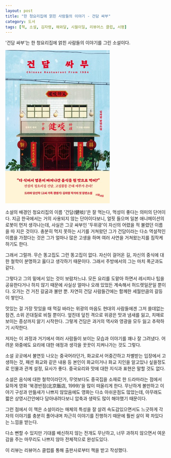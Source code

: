 ```yaml
---
layout: post
title: "한 청요리집에 얽힌 사람들의 이야기 - 건담 싸부"
category: 도서
tags: [책, 소설, 김자령, 해와달, 시월이일, 리뷰어스 클럽, 서평]
---
```


'건담 싸부'는
한 청요리집에 얽힌 사람들의 이야기를 그린 소설이다.

![표지](/images/jiandan-chinese-restaurant-from-1984-book-h480.jpg)

소설의 배경인 청요리집의 이름 '건담(健啖)'은
잘 먹는다, 먹성이 좋다는 의미의 단어이다.
지금 한국에서는 거의 사용되지 않는 단어이다보니,
얼핏 들으며 일본 애니메이션의 로봇이 먼저 생각나는데,
사실은 그곳 싸부인 '두위광'이 자신의 어렸을 적 불렸던 이름을 따 지은 것이다.
충분히 먹지 못하는 시기를 거쳐왔던 그가 건담이라는 다소 역설적인 이름을 가졌다는 것은
그가 얼마나 많은 고생을 하며 여러 사연을 거쳐왔는지를 짐작케 하기도 한다.

그래서 그럴까.
무슨 똥고집도 그런 똥고집이 없다.
자신이 걸어온 길, 자신의 중식에 대한 철학이 분명하고 옳다고 생각하기 때문이다.
그래서 주방에서의 그는 마치 폭군과도 같다.

그렇다고 그의 밑에서 있는 것이 보람차느냐.
모든 요리를 도맡아 하면서 레시피나 팁을 공유한다거나 하지 않기 때문에
사실상 얼마나 오래 있었든 계속해서 허드렛일꾼일 뿐이다.
오가는 건 거친 갈굼과 불만 뿐.
자연히 건담 사람들간에는 함께한 세월만큼의 갈등이 쌓인다.

맛있는 걸 가장 맛있을 때 먹길 바라는 위광의 마음도
현대의 사람들에겐 그저 쓸데없는 참견, 소위 꼰대질로 비칠 뿐이다.
엎친데 덮친 격으로 위광은 맛과 냄새를 잃고, 치매로 보이는 증상까지 앓기 시작한다.
그렇게 건담은 과거의 역사와 영광을 모두 잃고 추락하기 시작한다.

저자는 이 과정과 거기에서 여러 사람들이 보이는 모습과 이야기를 꽤나 잘 그려냈다.
어려운 와중에도 요리에 대한 애정과 생각을 꿋꿋이 지켜나가는 것도 그렇다.

소설 곳곳에서 불연듯 나오는 중국어라던가, 
화교로서 어중간하고 차별받는 입장에서 고생하는 것,
패션 화교와 같은 내용 등
본인이 화교이거나 화교 지인을 알고있나 싶을정도로
인물과 관계 설정, 묘사가 좋다.
중국요리와 맛에 대한 지식과 표현은 말할 것도 없다.

소설은 음식에 대한 철학이라던가,
무엇보다도 중국집을 소재로 한 드라마라는 점에서 묘하게 영화 '북경반점(北京飯店, 1999)'을 많이 떠올리게 한다.
무난하게 볼만하고 이야기 구성과 만듦새가 나쁘지 않았음에도 영화는 다소 아쉬운점도 많았는데,
아무래도 짧은 상영시간안에다 담아내려다보니 압축과 생략도 많이 해야했기 때문이다.

그런 점에서 이 책은 소설이라는 매체의 특성을 잘 살려
속도감있으면서도 느긋하게
각자의 이야기를 충분히 풀어내며 차근히 이야기를 진행하기 때문에
훨씬 살이 꽉 차있다는 느낌을 받는다.

다소 뻔할 수 있지만 기대를 배신하지 않는 전개도 무난하고,
너무 과하지 않으면서 여운감을 주는 마무리도 나쁘지 않아
전체적으로 완성도있다.



<div class="im im-info">
이 리뷰는 리뷰어스 클럽를 통해 출판사로부터 책을 받고 작성했다.
</div>
